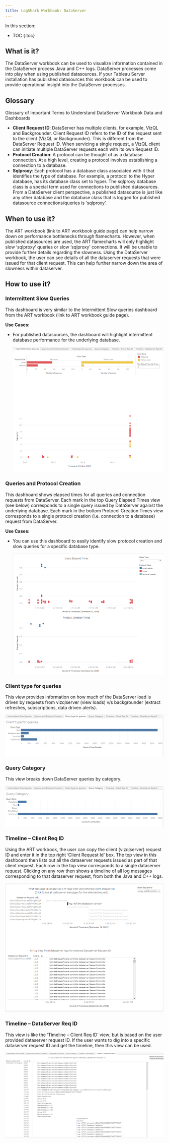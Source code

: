 ```yaml
---
title: LogShark Workbook: DataServer
---
```


In this section:

* TOC
{:toc}


## What is it?
The DataServer workbook can be used to visualize information contained in the DataServer process Java and C++ logs. DataServer processes come into play when using published datasources. If your Tableau Server installation has published datasources this workbook can be used to provide operational insight into the DataServer processes.
 

## Glossary
Glossary of Important Terms to Understand DataServer Workbook Data and Dashboards

-  **Client Request ID**:	DataServer has multiple clients, for example, VizQL and Backgrounder. Client Request ID refers to the ID of the request sent to the client (VizQL or Backgrounder). This is different from the DataServer Request ID. When servicing a single request, a VizQL client can initiate multiple DataServer requests each with its own Request ID.
- **Protocol Creation**:	A protocol can be thought of as a database connection. At a high level, creating a protocol involves establishing a connection to a database.
- **Sqlproxy**:	Each protocol has a database class associated with it that identifies the type of database. For example, a protocol to the Hyper database, has its database class set to hyper. The sqlproxy database class is a special term used for connections to published datasources. From a DataServer client perspective, a published datasource is just like any other database and the database class that is logged for published datasource connections/queries is ‘sqlproxy’.

## When to use it?

The ART workbook (link to ART workbook guide page) can help narrow down on performance bottlenecks through flamecharts. However, when published datasources are used, the ART flamecharts will only highlight slow ‘sqlproxy’ queries or slow ‘sqlproxy’ connections. It will be unable to provide further details regarding the slowness. Using the DataServer workbook, the user can see details of all the dataserver requests that were issued for that client request. This can help further narrow down the area of slowness within dataserver.


## How to use it?

### Intermittent Slow Queries

This dashboard is very similar to the Intermittent Slow queries dashboard from the ART workbook (link to ART workbook guide page). 

**Use Cases:**
- For published datasources, the dashboard will highlight intermittent database performance for the underlying database.
   
   ![Intermittent Slow Queries Screenshot](../assets/IntermittentSlowQueries.png)


### Queries and Protocol Creation

This dashboard shows elapsed times for all queries and connection requests from DataServer. Each mark in the top Query Elapsed Times view (see below) corresponds to a single query issued by DataServer against the underlying database. Each mark in the bottom Protocol Creation Times view corresponds to a single protocol creation (i.e. connection to a database) request from DataServer.

**Use Cases:**
- You can use this dashboard to easily identify slow protocol creation and slow queries for a specific database type.
   
   ![Query Elapsed Times](../assets/QueryElapsedTimes.png)
   
### Client type for queries

This view provides information on how much of the DataServer load is driven by requests from vizqlserver (view loads) v/s backgrounder (extract refreshes, subscriptions, data driven alerts).
   
   ![Client Type For Queries](../assets/ClientTypeForQueries.png)
   
### Query Category

This view breaks down DataServer queries by category.
   
   ![IQuery Category](../assets/QueryCategory.png)
   
### Timeline – Client Req ID

Using the ART workbook, the user can copy the client (vizqlserver) request ID and enter it in the top right ‘Client Request Id’ box. The top view in this dashboard then lists out all the dataserver requests issued as part of that client request. Each row in the top view corresponds to a single dataserver request. Clicking on any row then shows a timeline of all log messages corresponding to that dataserver request, from both the Java and C++ logs.

   ![Timeline Client Request ID](../assets/TimelineClientRequestID.png)
   
### Timeline – DataServer Req ID

This view is like the ‘Timeline – Client Req ID’ view; but is based on the user provided dataserver request ID. If the user wants to dig into a specific dataserver request ID and get the timeline, then this view can be used.  

   ![Timeline DataServer Request ID](../assets/TimelineDataServerRequestID.png)
   
   

